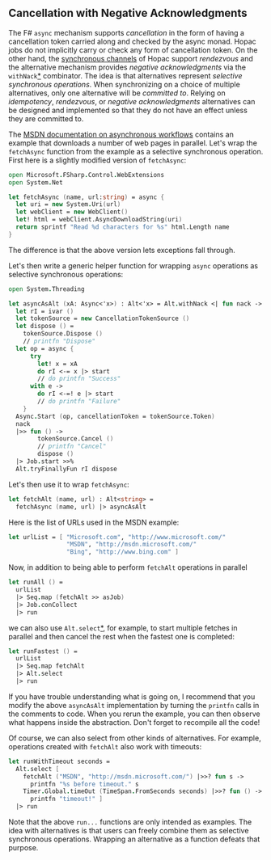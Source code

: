 ## Cancellation with Negative Acknowledgments

The F# `async` mechanism supports *cancellation* in the form of having a
cancellation token carried along and checked by the async monad.  Hopac jobs do
not implicitly carry or check any form of cancellation token.  On the other
hand, the
[synchronous channels](http://hopac.github.io/Hopac/Hopac.html#def:type%20Hopac.Ch)
of Hopac support *rendezvous* and the alternative mechanism provides *negative
acknowledgments* via the
`withNack`[*](http://hopac.github.io/Hopac/Hopac.html#def:val%20Hopac.Alt.withNack)
combinator.  The idea is that alternatives represent *selective synchronous
operations*.  When synchronizing on a choice of multiple alternatives, only one
alternative will be *committed to*.  Relying on *idempotency*, *rendezvous*, or
*negative acknowledgments* alternatives can be designed and implemented so that
they do not have an effect unless they are committed to.

The
[MSDN documentation on asynchronous workflows](http://msdn.microsoft.com/en-us/library/dd233250.aspx)
contains an example that downloads a number of web pages in parallel.  Let's
wrap the `fetchAsync` function from the example as a selective synchronous
operation.  First here is a slightly modified version of `fetchAsync`:

```fsharp
open Microsoft.FSharp.Control.WebExtensions
open System.Net

let fetchAsync (name, url:string) = async { 
  let uri = new System.Uri(url)
  let webClient = new WebClient()
  let! html = webClient.AsyncDownloadString(uri)
  return sprintf "Read %d characters for %s" html.Length name
}
```

The difference is that the above version lets exceptions fall through.

Let's then write a generic helper function for wrapping `async` operations as
selective synchronous operations:

```fsharp
open System.Threading

let asyncAsAlt (xA: Async<'x>) : Alt<'x> = Alt.withNack <| fun nack ->
  let rI = ivar ()
  let tokenSource = new CancellationTokenSource ()
  let dispose () =
    tokenSource.Dispose ()
    // printfn "Dispose"
  let op = async {
      try
        let! x = xA
        do rI <-= x |> start
        // do printfn "Success"
      with e ->
        do rI <-=! e |> start
        // do printfn "Failure"
    }
  Async.Start (op, cancellationToken = tokenSource.Token)
  nack
  |>> fun () ->
        tokenSource.Cancel ()
        // printfn "Cancel"
        dispose ()
  |> Job.start >>%
  Alt.tryFinallyFun rI dispose
```

Let's then use it to wrap `fetchAsync`:

```fsharp
let fetchAlt (name, url) : Alt<string> =
  fetchAsync (name, url) |> asyncAsAlt
```

Here is the list of URLs used in the MSDN example:

```fsharp
let urlList = [ "Microsoft.com", "http://www.microsoft.com/" 
                "MSDN", "http://msdn.microsoft.com/" 
                "Bing", "http://www.bing.com" ]
```

Now, in addition to being able to perform `fetchAlt` operations in parallel

```fsharp
let runAll () =
  urlList
  |> Seq.map (fetchAlt >> asJob)
  |> Job.conCollect
  |> run
```

we can also use
`Alt.select`[*](http://hopac.github.io/Hopac/Hopac.html#def:val%20Hopac.Alt.select),
for example, to start multiple fetches in parallel and then cancel the rest when
the fastest one is completed:

```fsharp
let runFastest () =
  urlList
  |> Seq.map fetchAlt
  |> Alt.select
  |> run
```

If you have trouble understanding what is going on, I recommend that you modify
the above `asyncAsAlt` implementation by turning the `printfn` calls in the
comments to code.  When you rerun the example, you can then observe what happens
inside the abstraction.  Don't forget to recompile all the code!

Of course, we can also select from other kinds of alternatives.  For example,
operations created with `fetchAlt` also work with timeouts:

```fsharp
let runWithTimeout seconds =
  Alt.select [
    fetchAlt ("MSDN", "http://msdn.microsoft.com/") |>>? fun s ->
      printfn "%s before timeout." s
    Timer.Global.timeOut (TimeSpan.FromSeconds seconds) |>>? fun () ->
      printfn "timeout!" ]
  |> run
```

Note that the above `run...` functions are only intended as examples.  The idea
with alternatives is that users can freely combine them as selective synchronous
operations.  Wrapping an alternative as a function defeats that purpose.
